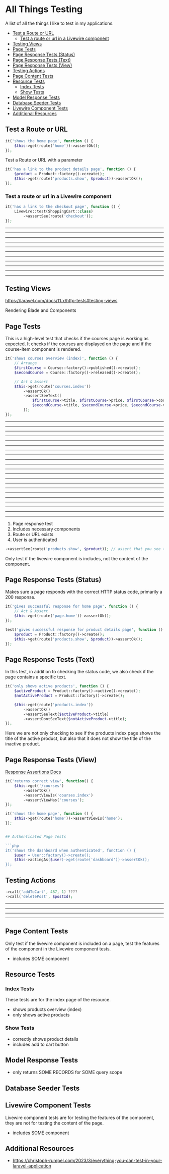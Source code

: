 # All Things Testing

A list of all the things I like to test in my applications.


- [Test a Route or URL](#test-a-route-or-url)
  - [Test a route or url in a Livewire component](#test-a-route-or-url-in-a-livewire-component)
- [Testing Views](#testing-views)
- [Page Tests](#page-tests)
- [Page Response Tests (Status)](#page-response-tests-status)
- [Page Response Tests (Text)](#page-response-tests-text)
- [Page Response Tests (View)](#page-response-tests-view)
- [Testing Actions](#testing-actions)
- [Page Content Tests](#page-content-tests)
- [Resource Tests](#resource-tests)
  - [Index Tests](#index-tests)
  - [Show Tests](#show-tests)
- [Model Response Tests](#model-response-tests)
- [Database Seeder Tests](#database-seeder-tests)
- [Livewire Component Tests](#livewire-component-tests)
- [Additional Resources](#additional-resources)



## Test a Route or URL

```php
it('shows the home page', function () {
    $this->get(route('home'))->assertOk();
});
```

Test a Route or URL with a parameter

```php
it('has a link to the product details page', function () {
    $product = Product::factory()->create();
    $this->get(route('products.show', $product))->assertOk();
});
```

### Test a route or url in a Livewire component

```php
it('has a link to the checkout page', function () {
    Livewire::test(ShoppingCart::class)
        ->assertSee(route('checkout'));
});
```



---
---
---
---
---
---
---
---
---
---
---



## Testing Views

https://laravel.com/docs/11.x/http-tests#testing-views

Rendering Blade and Components


## Page Tests

This is a high-level test that checks if the courses page is working as expected. It checks if the
courses are displayed on the page and if the course-item component is rendered.

```php
it('shows courses overview (index)', function () {
    // Arrange
    $firstCourse = Course::factory()->published()->create();
    $secondCourse = Course::factory()->released()->create();

    // Act & Assert
    $this->get(route('courses.index'))
        ->assertOk()
        ->assertSeeText([
            $firstCourse->title, $firstCourse->price, $firstCourse->code,
            $secondCourse->title, $secondCourse->price, $secondCourse->code,
        ]);
});
```


---
---
---
---
---
---
---
---
---
---
---
---
---
---
---
---
---
---
---
---
---



1. Page response test
2. Includes necessary components
3. Route or URL exists
4. User is authenticated

```php
->assertSee(route('products.show', $product)); // assert that you see the route or url
```

<!-- assert that you see the route or url -->

Only test if the livewire component is includes, not the content of the component.

## Page Response Tests (Status)

Makes sure a page responds with the correct HTTP status code, primarily a 200 response.

```php
it('gives successful response for home page', function () {
    // Act & Assert
    $this->get(route('page.home'))->assertOk();
});
```

```php
test('gives successful response for product details page', function () {
    $product = Product::factory()->create();
    $this->get(route('products.show', $product))->assertOk();
});
```

## Page Response Tests (Text)

In this test, in addition to checking the status code, we also check if the page contains a specific
text.

```php
it('only shows active products', function () {
    $activeProduct = Product::factory()->active()->create();
    $notActiveProduct = Product::factory()->create();

    $this->get(route('products.index'))
        ->assertOk()
        ->assertSeeText($activeProduct->title)
        ->assertDontSeeText($notActiveProduct->title);
});
```

Here we are not only checking to see if the products index page shows the title of the active
product, but also that it does not show the title of the inactive product. 

## Page Response Tests (View)

<a href="https://laravel.com/docs/master/http-tests#response-assertions" target="blank">Response Assertions Docs</a>

```php
it('returns correct view', function() {
    $this->get('/courses')
        ->assertOk()
        ->assertViewIs('courses.index')
        ->assertViewHas('courses');
});
```

```php 
it('shows the home page', function () {
    $this->get(route('home'))->assertViewIs('home');
});
```

```php

## Authenticated Page Tests

```php
it('shows the dashboard when authenticated', function () {
    $user = User::factory()->create();
    $this->actingAs($user)->get(route('dashboard'))->assertOk();
});
```





## Testing Actions

```php
->call('addToCart', 487, 1) ????
->call('deletePost', $postId);                                 
```







---
---
---
---


## Page Content Tests

Only test if the livewire component is included on a page, test the features of the component in the
Livewire component tests.

* includes SOME component


## Resource Tests

### Index Tests

These tests are for the index page of the resource. 

* shows products overview (index)
* only shows active products
  
### Show Tests

* correctly shows product details
* includes add to cart button

## Model Response Tests

* only returns SOME RECORDS for SOME query scope

## Database Seeder Tests



## Livewire Component Tests

Livewire component tests are for testing the features of the component, they are not for testing the
content of the page.

* includes SOME component



## Additional Resources

- <a href="https://christoph-rumpel.com/2023/3/everything-you-can-test-in-your-laravel-application" target="blank">https://christoph-rumpel.com/2023/3/everything-you-can-test-in-your-laravel-application</a>
